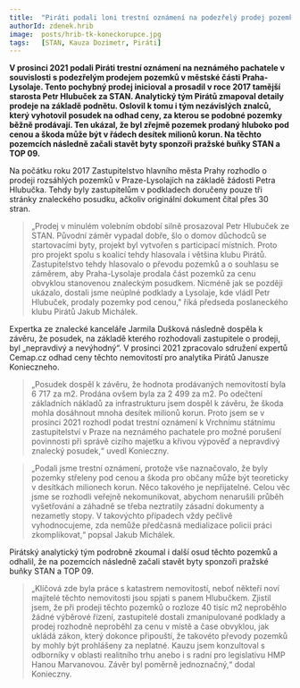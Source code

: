```yaml
---
title:  "Piráti podali loni trestní oznámení na podezřelý prodej pozemků v Praze-Lysolajích. Kriminalisté prověřují Petra Hlubučka"
authorId: zdenek.hrib
image: 	posts/hrib-tk-koneckorupce.jpg
tags:   [STAN, Kauza Dozimetr, Piráti]
---
```

 
**V prosinci 2021 podali Piráti trestní oznámení na neznámého pachatele v souvislosti s podezřelým prodejem pozemků v městské části Praha-Lysolaje. Tento pochybný prodej inicioval a prosadil v roce 2017 tamější starosta Petr Hlubuček za STAN. Analytický tým Pirátů zmapoval detaily prodeje na základě podnětu. Oslovil k tomu i tým nezávislých znalců, který vyhotovil posudek na odhad ceny, za kterou se podobné pozemky běžně prodávají. Ten ukázal, že byl zřejmě pozemek prodaný hluboko pod cenou a škoda může být v řádech desítek milionů korun. Na těchto pozemcích následně začali stavět byty sponzoři pražské buňky STAN a TOP 09.**

Na počátku roku 2017 Zastupitelstvo hlavního města Prahy rozhodlo o prodeji rozsáhlých pozemků v Praze-Lysolajích na základě žádosti Petra Hlubučka. Tehdy byly zastupitelům v podkladech doručeny pouze tři stránky znaleckého posudku, ačkoliv originální dokument čítal přes 30 stran. 

>„Prodej v minulém volebním období silně prosazoval Petr Hlubuček ze STAN. Původní záměr vypadal dobře, šlo o domov důchodců se startovacími byty, projekt byl vytvořen s participací místních. Proto pro projekt spolu s koalicí tehdy hlasovala i většina klubu Pirátů. Zastupitelstvo tehdy hlasovalo o převodu pozemků a o souhlasu se záměrem, aby Praha-Lysolaje prodala část pozemků za cenu obvyklou stanovenou znaleckým posudkem. Nicméně jak se později ukázalo, dostali jsme neúplné podklady a Lysolaje, kde vládl Petr Hlubuček, prodaly pozemky pod cenou," říká předseda poslaneckého klubu Pirátů Jakub Michálek.

Expertka ze znalecké kanceláře Jarmila Dušková následně dospěla k závěru, že posudek, na základě kterého rozhodovali zastupitele o prodeji, byl „nepravdivý a nevýhodný“. V prosinci 2021 zpracovalo sdružení expertů Cemap.cz odhad ceny těchto nemovitostí pro analytika Pirátů Janusze Konieczneho. 

>„Posudek dospěl k závěru, že hodnota prodávaných nemovitostí byla 6 717 za m2. Prodána ovšem byla za 2 499 za m2. Po odečtení základních nákladů za infrastrukturu jsem dospěl k závěru, že škoda mohla dosáhnout mnoha desítek milionů korun. Proto jsem se v prosinci 2021 rozhodl podat trestní oznámení k Vrchnímu státnímu zastupitelství v Praze na neznámého pachatele pro možné porušení povinnosti při správě cizího majetku a křivou výpověď a nepravdivý znalecký posudek,“ uvedl Konieczny.

>„Podali jsme trestní oznámení, protože vše naznačovalo, že byly pozemky střeleny pod cenou a škoda pro občany může být teoreticky v desítkách milionech korun. Něco takového je nepřijatelné. Celou věc jsme se rozhodli veřejně nekomunikovat, abychom nenarušili průběh vyšetřování a záhadně se třeba neztratily zásadní dokumenty a nezametly stopy. V takovýchto případech vždy pečlivě vyhodnocujeme, zda nemůže předčasná medializace policii práci zkomplikovat,“ popsal Jakub Michálek.

Pirátský analytický tým podrobně zkoumal i další osud těchto pozemků a odhalil, že na pozemcích následně začali stavět byty sponzoři pražské buňky STAN a TOP 09. 

>„Klíčová zde byla práce s katastrem nemovitostí, neboť někteří noví majitelé těchto nemovitosti jsou spjati s panem Hlubučkem. Zjistil jsem, že při prodeji těchto pozemků o rozloze 40 tisíc m2 neproběhlo žádné výběrové řízení, zastupitelé dostali zmanipulované podklady a prodej rozhodně neproběhl za cenu v místě a čase obvyklou, jak ukládá zákon, který dokonce připouští, že takovéto převody pozemků by mohly být prohlášeny za neplatné. Kauzu jsem konzultoval s odborníky v oblasti realitního trhu anebo i s radní pro legislativu HMP Hanou Marvanovou. Závěr byl poměrně jednoznačný,“ dodal Konieczny.